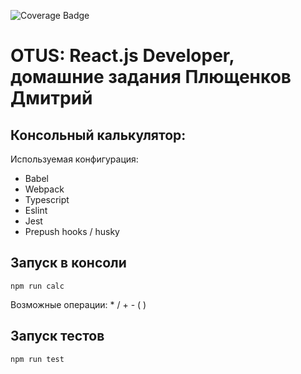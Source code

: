 ![Coverage Badge](https://img.shields.io/endpoint?url=https://gist.githubusercontent.com/dmitryplus/e13370a0549a5f5822726a971e5bab6f/raw/otus_react_dz__heads_main.json)

# OTUS: React.js Developer, домашние задания Плющенков Дмитрий

## Консольный калькулятор:
Используемая конфигурация:
* Babel
* Webpack
* Typescript
* Eslint
* Jest
* Prepush hooks / husky

## Запуск в консоли

`npm run calc`

Возможные операции: * / + - ( )

## Запуск тестов

`npm run test`